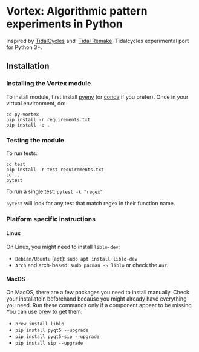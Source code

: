 # Vortex: Algorithmic pattern experiments in Python

Inspired by [TidalCycles](https://tidalcycles.org) and 
[Tidal Remake](https://github.com/yaxu/remake). Tidalcycles experimental port
for Python 3+.


## Installation

### Installing the Vortex module

To install module, first install [pyenv](https://github.com/pyenv/pyenv) (or [conda](https://docs.conda.io/en/latest/) if you prefer). Once in your virtual environment, do:

```
cd py-vortex
pip install -r requirements.txt
pip install -e .
```

### Testing the module

To run tests:
```
cd test
pip install -r test-requirements.txt
cd ..
pytest
```

To run a single test:
`pytest -k "regex"`

`pytest` will look for any test that match regex in their function name.

### Platform specific instructions
#### Linux

On Linux, you might need to install `liblo-dev`:
* `Debian/Ubuntu` (`apt`): `sudo apt install liblo-dev`
* `Arch` and arch-based: `sudo pacman -S liblo` or check the `Aur`.

#### MacOS

On MacOS, there are a few packages you need to install manually. Check your installatoin beforehand because you might already have everything you need. Run these commands only if a component appear to be missing. You can use [brew](https://brew.sh/) to get them:
* `brew install liblo`
* `pip install pyqt5 --upgrade`
* `pip install pyqt5-sip --upgrade`
* `pip install sip --upgrade`

